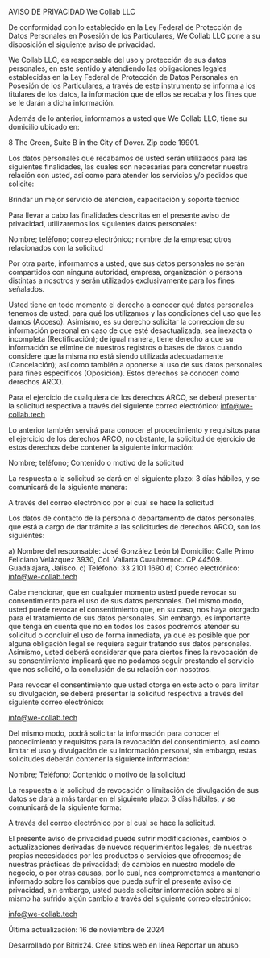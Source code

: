AVISO DE PRIVACIDAD We Collab LLC

De conformidad con lo establecido en la Ley Federal de Protección de Datos Personales en Posesión de los Particulares, We Collab LLC pone a su disposición el siguiente aviso de privacidad.

We Collab LLC, es responsable del uso y protección de sus datos personales, en este sentido y atendiendo las obligaciones legales establecidas en la Ley Federal de Protección de Datos Personales en Posesión de los Particulares, a través de este instrumento se informa a los titulares de los datos, la información que de ellos se recaba y los fines que se le darán a dicha información.

Además de lo anterior, informamos a usted que We Collab LLC, tiene su domicilio ubicado en:

8 The Green, Suite B in the City of Dover. Zip code 19901.

Los datos personales que recabamos de usted serán utilizados para las siguientes finalidades, las cuales son necesarias para concretar nuestra relación con usted, así como para atender los servicios y/o pedidos que solicite:

Brindar un mejor servicio de atención, capacitación y soporte técnico

Para llevar a cabo las finalidades descritas en el presente aviso de privacidad, utilizaremos los siguientes datos personales:

Nombre; teléfono; correo electrónico; nombre de la empresa; otros relacionados con la solicitud

Por otra parte, informamos a usted, que sus datos personales no serán compartidos con ninguna autoridad, empresa, organización o persona distintas a nosotros y serán utilizados exclusivamente para los fines señalados.

Usted tiene en todo momento el derecho a conocer qué datos personales tenemos de usted, para qué los utilizamos y las condiciones del uso que les damos (Acceso). Asimismo, es su derecho solicitar la corrección de su información personal en caso de que esté desactualizada, sea inexacta o incompleta (Rectificación); de igual manera, tiene derecho a que su información se elimine de nuestros registros o bases de datos cuando considere que la misma no está siendo utilizada adecuadamente (Cancelación); así como también a oponerse al uso de sus datos personales para fines específicos (Oposición). Estos derechos se conocen como derechos ARCO.

Para el ejercicio de cualquiera de los derechos ARCO, se deberá presentar la solicitud respectiva a través del siguiente correo electrónico:
info@we-collab.tech

Lo anterior también servirá para conocer el procedimiento y requisitos para el ejercicio de los derechos ARCO, no obstante, la solicitud de ejercicio de estos derechos debe contener la siguiente información:

Nombre; teléfono; Contenido o motivo de la solicitud

La respuesta a la solicitud se dará en el siguiente plazo: 3 días hábiles, y se comunicará de la siguiente manera:

A través del correo electrónico por el cual se hace la solicitud

Los datos de contacto de la persona o departamento de datos personales, que está a cargo de dar trámite a las solicitudes de derechos ARCO, son los siguientes:

a) Nombre del responsable: José González León
b) Domicilio: Calle Primo Feliciano Velázquez 3930, Col. Vallarta Cuauhtemoc. CP 44509. Guadalajara, Jalisco.
c) Teléfono: 33 2101 1690
d) Correo electrónico: info@we-collab.tech

Cabe mencionar, que en cualquier momento usted puede revocar su consentimiento para el uso de sus datos personales. Del mismo modo, usted puede revocar el consentimiento que, en su caso, nos haya otorgado para el tratamiento de sus datos personales. Sin embargo, es importante que tenga en cuenta que no en todos los casos podremos atender su solicitud o concluir el uso de forma inmediata, ya que es posible que por alguna obligación legal se requiera seguir tratando sus datos personales. Asimismo, usted deberá considerar que para ciertos fines la revocación de su consentimiento implicará que no podamos seguir prestando el servicio que nos solicitó, o la conclusión de su relación con nosotros.

Para revocar el consentimiento que usted otorga en este acto o para limitar su divulgación, se deberá presentar la solicitud respectiva a través del siguiente correo electrónico:

info@we-collab.tech

Del mismo modo, podrá solicitar la información para conocer el procedimiento y requisitos para la revocación del consentimiento, así como limitar el uso y divulgación de su información personal, sin embargo, estas solicitudes deberán contener la siguiente información:

Nombre; Teléfono; Contenido o motivo de la solicitud

La respuesta a la solicitud de revocación o limitación de divulgación de sus datos se dará a más tardar en el siguiente plazo: 3 días hábiles, y se comunicará de la siguiente forma:

A través del correo electrónico por el cual se hace la solicitud.

El presente aviso de privacidad puede sufrir modificaciones, cambios o actualizaciones derivadas de nuevos requerimientos legales; de nuestras propias necesidades por los productos o servicios que ofrecemos; de nuestras prácticas de privacidad; de cambios en nuestro modelo de negocio, o por otras causas, por lo cual, nos comprometemos a mantenerlo informado sobre los cambios que pueda sufrir el presente aviso de privacidad, sin embargo, usted puede solicitar información sobre si el mismo ha sufrido algún cambio a través del siguiente correo electrónico:

info@we-collab.tech

Última actualización:
16 de noviembre de 2024

Desarrollado por Bitrix24. Cree sitios web en línea
Reportar un abuso
